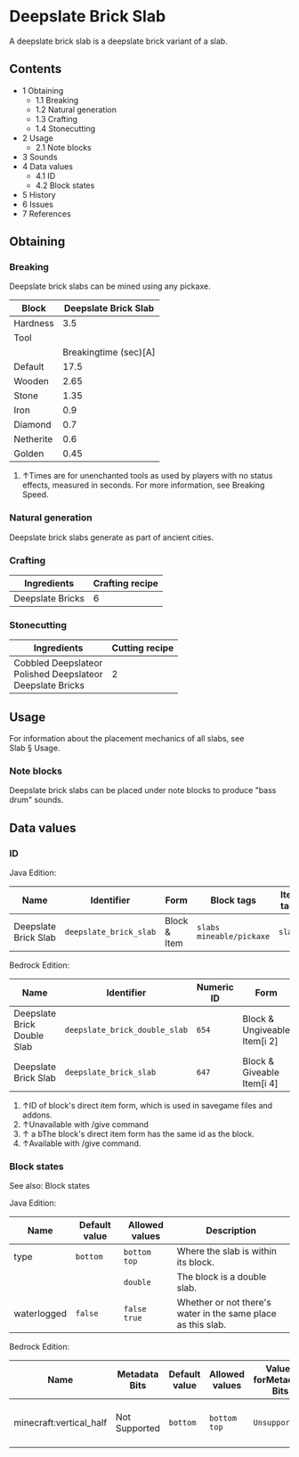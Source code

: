 # Deepslate Brick Slab
A deepslate brick slab is a deepslate brick variant of a slab.

## Contents
- 1 Obtaining
	- 1.1 Breaking
	- 1.2 Natural generation
	- 1.3 Crafting
	- 1.4 Stonecutting
- 2 Usage
	- 2.1 Note blocks
- 3 Sounds
- 4 Data values
	- 4.1 ID
	- 4.2 Block states
- 5 History
- 6 Issues
- 7 References

## Obtaining
### Breaking
Deepslate brick slabs can be mined using any pickaxe.

| Block     | Deepslate Brick Slab  |
|-----------|-----------------------|
| Hardness  | 3.5                   |
| Tool      |                       |
|           | Breakingtime (sec)[A] |
| Default   | 17.5                  |
| Wooden    | 2.65                  |
| Stone     | 1.35                  |
| Iron      | 0.9                   |
| Diamond   | 0.7                   |
| Netherite | 0.6                   |
| Golden    | 0.45                  |

1. ↑Times are for unenchanted tools as used by players with no status effects, measured in seconds. For more information, see Breaking Speed.

### Natural generation
Deepslate brick slabs generate as part of ancient cities.

### Crafting
| Ingredients      | Crafting recipe |
|------------------|-----------------|
| Deepslate Bricks | 6               |

### Stonecutting
| Ingredients                                                       | Cutting recipe |
|-------------------------------------------------------------------|----------------|
| Cobbled Deepslateor<br/>Polished Deepslateor<br/>Deepslate Bricks | 2              |

## Usage
For information about the placement mechanics of all slabs, see Slab § Usage.

### Note blocks
Deepslate brick slabs can be placed under note blocks to produce "bass drum" sounds.

## Data values
### ID
Java Edition:

| Name                 | Identifier             | Form         | Block tags                     | Item tags | Translation key                        |
|----------------------|------------------------|--------------|--------------------------------|-----------|----------------------------------------|
| Deepslate Brick Slab | `deepslate_brick_slab` | Block & Item | `slabs`<br/>`mineable/pickaxe` | `slabs`   | `block.minecraft.deepslate_brick_slab` |

Bedrock Edition:

| Name                        | Identifier                    | Numeric ID | Form                         | Item ID[i 1]   | Translation key                         |
|-----------------------------|-------------------------------|------------|------------------------------|----------------|-----------------------------------------|
| Deepslate Brick Double Slab | `deepslate_brick_double_slab` | `654`      | Block & Ungiveable Item[i 2] | Identical[i 3] | `tile.deepslate_brick_double_slab.name` |
| Deepslate Brick Slab        | `deepslate_brick_slab`        | `647`      | Block & Giveable Item[i 4]   | Identical[i 3] | `tile.deepslate_brick_slab.name`        |

1. ↑ID of block's direct item form, which is used in savegame files and addons.
2. ↑Unavailable with /give command
3. ↑ a bThe block's direct item form has the same id as the block.
4. ↑Available with /give command.

### Block states
See also: Block states

Java Edition:

| Name        | Default value | Allowed values     | Description                                                  |
|-------------|---------------|--------------------|--------------------------------------------------------------|
| type        | `bottom`      | `bottom`<br/>`top` | Where the slab is within its block.                          |
|             |               | `double`           | The block is a double slab.                                  |
| waterlogged | `false`       | `false`<br/>`true` | Whether or not there's water in the same place as this slab. |

Bedrock Edition:

| Name                    | Metadata Bits | Default value | Allowed values     | Values forMetadata Bits | Description                         |
|-------------------------|---------------|---------------|--------------------|-------------------------|-------------------------------------|
| minecraft:vertical_half | Not Supported | `bottom`      | `bottom`<br/>`top` | `Unsupported`           | Where the slab is within its block. |




